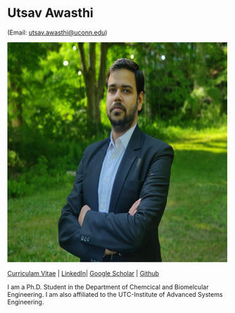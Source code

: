 # Utsav Awasthi 
(Email: utsav.awasthi@uconn.edu)

<img src="/Photo.jpg" width="500" height="500">

[Curriculam Vitae](<embed src="CV_Utsav_Awasthi.pdf" width="1000" height="800" frameborder="0" allowfullscreen>) | [LinkedIn](https://www.linkedin.com/in/utsavavasthi/)| [Google Scholar](https://scholar.google.com/citations?user=8GIAICkAAAAJ&hl=en&oi=ao) | [Github](https://github.com/UtsavAwasthi)


I am a Ph.D. Student in the Department of Chemcical and Biomelcular Engineering. I am also affiliated to the UTC-Institute of Advanced Systems Engineering.

